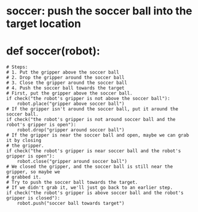 # soccer: push the soccer ball into the target location
# def soccer(robot):
    # Steps:
    # 1. Put the gripper above the soccer ball
    # 2. Drop the gripper around the soccer ball
    # 3. Close the gripper around the soccer ball
    # 4. Push the soccer ball towards the target
    # First, put the gripper above the soccer ball.
    if check("the robot's gripper is not above the soccer ball"):
        robot.place("gripper above soccer ball")
    # If the gripper isn't around the soccer ball, put it around the soccer ball.
    if check("the robot's gripper is not around soccer ball and the robot's gripper is open"):
        robot.drop("gripper around soccer ball")
    # If the gripper is near the soccer ball and open, maybe we can grab it by closing
    # the gripper.
    if check("the robot's gripper is near soccer ball and the robot's gripper is open"):
        robot.close("gripper around soccer ball")
    # We closed the gripper, and the soccer ball is still near the gripper, so maybe we
    # grabbed it.
    # Try to push the soccer ball towards the target.
    # If we didn't grab it, we'll just go back to an earlier step.
    if check("the robot's gripper is above soccer ball and the robot's gripper is closed"):
        robot.push("soccer ball towards target")